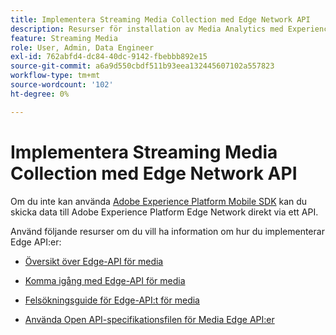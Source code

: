```yaml
---
title: Implementera Streaming Media Collection med Edge Network API
description: Resurser för installation av Media Analytics med Experience Platform Edge API.
feature: Streaming Media
role: User, Admin, Data Engineer
exl-id: 762abfd4-dc84-40dc-9142-fbebbb892e15
source-git-commit: a6a9d550cbdf511b93eea132445607102a557823
workflow-type: tm+mt
source-wordcount: '102'
ht-degree: 0%

---
```


# Implementera Streaming Media Collection med Edge Network API

Om du inte kan använda [Adobe Experience Platform Mobile SDK](/help/implementation/edge/implementation-edge.md) kan du skicka data till Adobe Experience Platform Edge Network direkt via ett API.

Använd följande resurser om du vill ha information om hur du implementerar Edge API:er:

* [Översikt över Edge-API för media](https://developer.adobe.com/cja-apis/docs/endpoints/media-edge/)

* [Komma igång med Edge-API för media](https://developer.adobe.com/cja-apis/docs/endpoints/media-edge/getting-started/)

* [Felsökningsguide för Edge-API:t för media](https://developer.adobe.com/cja-apis/docs/endpoints/media-edge/troubleshooting/)

* [Använda Open API-specifikationsfilen för Media Edge API:er](https://developer.adobe.com/data-collection-apis/docs/api/media-edge/)
